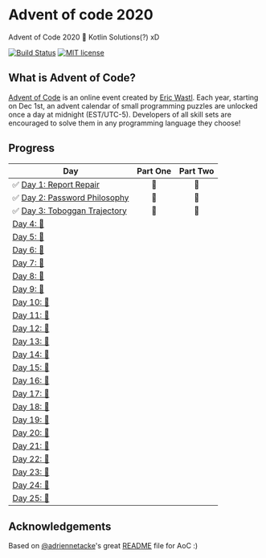 # Advent of code 2020
Advent of Code 2020 🎄 Kotlin Solutions(?) xD

[![Build Status](https://github.com/franmosteiro/advent-of-code-2020/workflows/build/badge.svg)](https://github.com/franmosteiro/advent-of-code-2020/actions)
[![MIT license](https://img.shields.io/badge/License-MIT-blue.svg)](https://opensource.org/licenses/MIT)

## What is Advent of Code?
[Advent of Code](http://adventofcode.com) is an online event created by [Eric Wastl](https://twitter.com/ericwastl). Each year, starting on Dec 1st, an advent calendar of small programming puzzles are unlocked once a day at midnight (EST/UTC-5). Developers of all skill sets are encouraged to solve them in any programming language they choose!

## Progress

| Day  | Part One | Part Two | 
|---|:---:|:---:|
| ✅ [Day 1: Report Repair](https://github.com/franmosteiro/advent-of-code-2020/tree/main/src/test/kotlin/io/franmosteiro/aoc2020/Day01Test.kt)| 🌟 | 🌟 |
| ✅ [Day 2: Password Philosophy](https://github.com/franmosteiro/advent-of-code-2020/tree/main/src/test/kotlin/io/franmosteiro/aoc2020/Day02Test.kt)| 🌟 | 🌟 |
| ✅ [Day 3: Toboggan Trajectory](https://github.com/franmosteiro/advent-of-code-2020/tree/main/src/test/kotlin/io/franmosteiro/aoc2020/Day03Test.kt)| 🌟 | 🌟 |
| [Day 4: 🚧 ]()| | |
| [Day 5: 🚧 ]()| | |
| [Day 6: 🚧 ]()| | |
| [Day 7: 🚧 ]()| | |
| [Day 8: 🚧 ]()| | |
| [Day 9: 🚧 ]()| | |
| [Day 10: 🚧 ]()| | |
| [Day 11: 🚧 ]()| | |
| [Day 12: 🚧 ]()| | |
| [Day 13: 🚧 ]()| | |
| [Day 14: 🚧 ]()| | |
| [Day 15: 🚧 ]()| | |
| [Day 16: 🚧 ]()| | |
| [Day 17: 🚧 ]()| | |
| [Day 18: 🚧 ]()| | |
| [Day 19: 🚧 ]()| | |
| [Day 20: 🚧 ]()| | |
| [Day 21: 🚧 ]()| | |
| [Day 22: 🚧 ]()| | |
| [Day 23: 🚧 ]()| | |
| [Day 24: 🚧 ]()| | |
| [Day 25: 🚧 ]()| | |


## Acknowledgements

Based on [@adriennetacke](https://github.com/adriennetacke)'s great [README](https://github.com/adriennetacke/advent-of-code-2020/blob/main/README.md) file for AoC :) 
